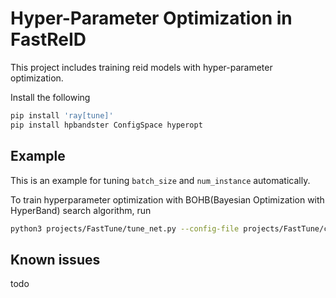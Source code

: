 # Hyper-Parameter Optimization in FastReID

This project includes training reid models with hyper-parameter optimization.

Install the following

```bash
pip install 'ray[tune]'
pip install hpbandster ConfigSpace hyperopt
```

## Example

This is an example for tuning `batch_size` and `num_instance` automatically.

To train hyperparameter optimization with BOHB(Bayesian Optimization with HyperBand) search algorithm, run

```bash
python3 projects/FastTune/tune_net.py --config-file projects/FastTune/configs/search_trial.yml --srch-algo "bohb"
```

## Known issues
todo